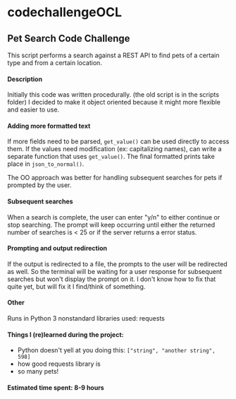 # codechallengeOCL

## Pet Search Code Challenge

This script performs a search against a REST API to find pets of a certain type
and from a certain location.

#### Description

Initially this code was written procedurally. (the old script is in the scripts folder)
I decided to make it object oriented because it might more flexible and easier to use.

#### Adding more formatted text
If more fields need to be parsed, `get_value()` can be used directly to access them.
If the values need modification (ex: capitalizing names), can write a separate function
that uses `get_value()`. The final formatted prints take place in `json_to_normal()`.

The OO approach was better for handling subsequent searches for pets if prompted by the user.

#### Subsequent searches
When a search is complete, the user can enter "y/n" to either continue or stop searching.
The prompt will keep occurring until either the returned number of searches is < 25 or
if the server returns a error status.

#### Prompting and output redirection
If the output is redirected to a file, the prompts to the user will be redirected as well.
So the terminal will be waiting for a user response for subsequent searches but won't
display the prompt on it. I don't know how to fix that quite yet, but will fix it I
find/think of something.

#### Other
Runs in Python 3
nonstandard libraries used: requests

#### Things I (re)learned during the project:
- Python doesn't yell at you doing this: `["string", "another string", 598]`
- how good requests library is
- so many pets!

#### Estimated time spent: 8-9 hours
